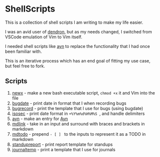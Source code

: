 # ShellScripts

This is a collection of shell scripts I am writing to make my life easier.

I was an avid user of [dendron](https://www.dendron.so/), but as my needs changed, I switched from VSCode emulation of Vim to Vim itself.

I needed shell scripts like [ayn](./ayn) to replace the functionality that I had once been familiar with. 

This is an iterative process which has an end goal of fitting my use case, but feel free to fork.


## Scripts

1. [newx](./newx) - make a new bash executable script, `chmod +x` it and Vim into the file
1. [bugdate](./bugdate) - print date in format that I when recording bugs
1. [bugrecord](./bugrecord) - print the template that I use for bugs (using bugdate)
1. [isosec](./isosec) - print date format in `+%Y%m%d%H%M%S `, and handle delimiters
1. [ayn](./ayn) - make an entry for [Ayn](https://github.com/husaininazeer/Ayn)
1. [mdlink](./mdlink) - take in an input and surround with braces and brackets in markdown
1. [mdtodo](./mdtodo) - prepend `- [ ] ` to the inputs to represent it as a TODO in markdown
1. [standupreport](./standupreport) - print report template for standups
1. [journaltemp](journaltemp) - print a template that I use for journals
